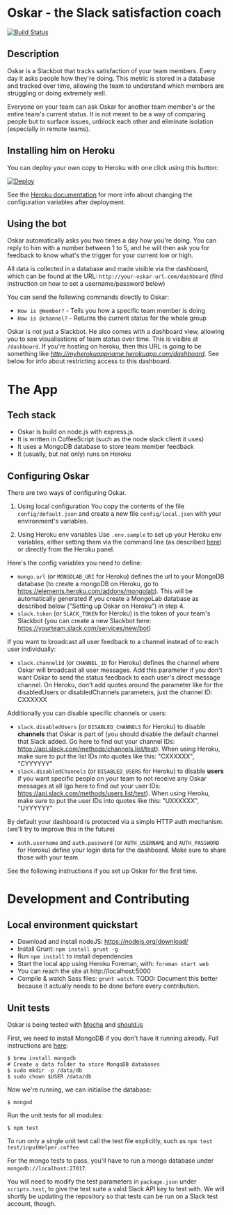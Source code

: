 # Oskar - the Slack satisfaction coach

[![Build Status](https://travis-ci.org/wearehanno/oskar.svg?branch=master)](https://travis-ci.org/wearehanno/oskar)

## Description

Oskar is a Slackbot that tracks satisfaction of your team members. Every day it asks people how they're doing. This metric is stored in a database and tracked over time, allowing the team to understand which members are struggling or doing extremely well.

Everyone on your team can ask Oskar for another team member's or the entire team's current status. It is not meant to be a way of comparing people but to surface issues, unblock each other and eliminate isolation (especially in remote teams).

## Installing him on Heroku

You can deploy your own copy to Heroku with one click using this button:

[![Deploy](https://www.herokucdn.com/deploy/button.png)](https://heroku.com/deploy)

See the [Heroku documentation](https://devcenter.heroku.com/articles/config-vars) for more info about changing the configuration variables after deployment.

## Using the bot

Oskar automatically asks you two times a day how you're doing. You can reply to him with a number between 1 to 5, and he will then ask you for feedback to know what's the trigger for your current low or high.

All data is collected in a database and made visible via the dashboard, which can be found at the URL:
`http://your-oskar-url.com/dashboard` (find instruction on how to set a username/password below)

You can send the following commands directly to Oskar:
- `How is @member?` - Tells you how a specific team member is doing
- `How is @channel?` - Returns the current status for the whole group

Oskar is not just a Slackbot. He also comes with a dashboard view, allowing you to see visualisations of team status over time. This is visible at `/dashboard`. If you're hosting on heroku, then this URL is going to be something like _http://myherokuappname.herokuapp.com/dashboard_. See below for info about restricting access to this dashboard.

# The App

## Tech stack

- Oskar is build on node.js with express.js.
- It is written in CoffeeScript (such as the node slack client it uses)
- It uses a MongoDB database to store team member feedback
- It (usually, but not only) runs on Heroku

## Configuring Oskar

There are two ways of configuring Oskar.

1) Using local configuration
You copy the contents of the file `config/default.json` and create a new file `config/local.json` with your environment's variables.

2) Using Heroku env variables
Use `.env.sample` to set up your Heroku env variables, either setting them via the command line (as described [here](https://devcenter.heroku.com/articles/config-vars)) or directly from the Heroku panel.

Here's the config variables you need to define:
- `mongo.url` (or `MONGOLAB_URI` for Heroku) defines the url to your MongoDB database (to create a mongoDB on Heroku, go to https://elements.heroku.com/addons/mongolab). This will be automatically generated if you create a MongoLab database as described below ("Setting up Oskar on Heroku") in step 4.
- `slack.token` (or `SLACK_TOKEN` for Heroku) is the token of your team's Slackbot (you can create a new Slackbot here: https://yourteam.slack.com/services/new/bot)

If you want to broadcast all user feedback to a channel instead of to each user individually:
- `slack.channelId` (or `CHANNEL_ID` for Heroku) defines the channel where Oskar will broadcast all user messages. Add this parameter if you don't want Oskar to send the status feedback to each user's direct message channel. On Heroku, don't add quotes around the parameter like for the disabledUsers or disabledChannels parameters, just the channel ID: CXXXXXX

Additionally you can disable specific channels or users:
- `slack.disabledUsers` (or `DISABLED_CHANNELS` for Heroku) to disable **channels** that Oskar is part of (you should disable the default channel that Slack added. Go here to find out your channel IDs: https://api.slack.com/methods/channels.list/test). When using Heroku, make sure to put the list IDs into quotes like this: "CXXXXXX", "CYYYYYY"
- `slack.disabledChannels` (or `DISABLED_USERS` for Heroku) to disable **users** if you want specific people on your team to not receive any Oskar messages at all (go here to find out your user IDs: https://api.slack.com/methods/users.list/test). When using Heroku, make sure to put the user IDs into quotes like this: "UXXXXXX", "UYYYYYY"

By default your dashboard is protected via a simple HTTP auth mechanism. (we'll try to improve this in the future)
- `auth.username` and `auth.password` (or `AUTH_USERNAME` and `AUTH_PASSWORD` for Heroku) define your login data for the dashboard. Make sure to share those with your team.

See the following instructions if you set up Oskar for the first time.

# Development and Contributing

## Local environment quickstart

- Download and install nodeJS: https://nodejs.org/download/
- Install Grunt: `npm install grunt -g`
- Run `npm install` to install dependencies
- Start the local app using Heroku Foreman, with: `foreman start web`
- You can reach the site at http://localhost:5000
- Compile & watch Sass files: `grunt watch`. TODO: Document this better because it actually needs to be done before every contribution.

## Unit tests

Oskar is being tested with [Mocha](http://mochajs.org/) and [should.js](https://github.com/tj/should.js/)

First, we need to install MongoDB if you don't have it running already. Full instructions are [here](http://docs.mongodb.org/manual/installation/):

    $ brew install mongodb
    # Create a data folder to store MongoDB databases
    $ sudo mkdir -p /data/db
    $ sudo chown $USER /data/db

Now we're running, we can initialise the database:

    $ mongod

Run the unit tests for all modules:

    $ npm test

To run only a single unit test call the test file explicitly, such as `npm test test/inputHelper.coffee`

For the mongo tests to pass, you'll have to run a mongo database under `mongodb://localhost:27017`.

You will need to modify the test parameters in `package.json` under `scripts.test`, to give the test suite a valid Slack API key to test with. We will shortly be updating the repository so that tests can be run on a Slack test account, though.
